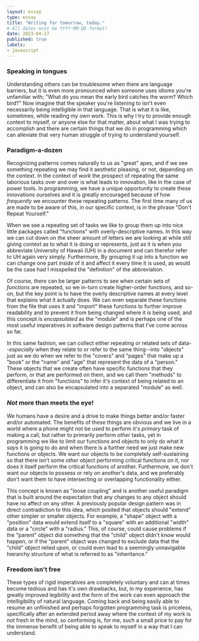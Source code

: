 ```yaml
---
layout: essay
type: essay
title: "Writing for tomorrow, today."
# All dates must be YYYY-MM-DD format!
date: 2023-04-27
published: true
labels:
- javascript
---
```

### Speaking in tongues

Understanding others can be troublesome when there are language barriers, but it is even more pronounced when someone uses idioms you're unfamiliar with; "What do you mean the early bird catches the worm?  Which bird?"  Now imagine that the speaker you're listening to isn't even necessarily being intelligible in that language.  That is what it is like, sometimes, while reading my own work.  This is why I try to provide enough context to myself, or anyone else for that matter, about what I was trying to accomplish and there are certain things that we do in programming which can alleviate that very human struggle of trying to understand yourself.

### Paradigm-a-dozen

Recognizing patterns comes naturally to us as "great" apes, and if we see something repeating we may find it aesthetic pleasing, or not, depending on the context.  In the context of _work_ the prospect of repeating the same laborious tasks over and over is what leads to innovation, like in the case of power tools.  In programming, we have a unique opportunity to create these innovations ourselves and it is greatly encouraged because of how _frequently_ we encounter these repeating patterns.  The first time many of us are made to be aware of this, in our specific context, is in the phrase "Don't Repeat Yourself."

When we see a repeating set of tasks we like to group them up into nice little packages called "functions" with overly-descriptive names.  In this way we can cut down on the sheer amount of letters we are looking at while still giving context as to what it is doing or represents, just as it is when you abbreviate University of Hawaii (UH) in a document and can therefor refer to UH again very simply.  Furthermore, By grouping it up into a function we can change one part _inside_ of it and affect it every time it is used, as would be the case had I misspelled the "definition" of the abbreviation.

Of course, there can be larger patterns to see when certain sets of _functions_ are repeated, so we in-turn create higher-order functions, and so-on, but the key point is to have the overly descriptive names at every level that explains what it actually does.  We can even separate these functions from the file that uses it and "import" these functions to further improve readability and to prevent it from being changed where it is being used, and this concept is _encapsulated_ as the "module" and is perhaps one of the most useful imperatives in software design patterns that I've come across so far.

In this same fashion, we can collect either repeating or related sets of data--_especially_ when they relate to or refer to the same thing--into "objects" just as we do when we refer to the "covers" and "pages" that make up a "book" or the "name" and "age" that represent the data of a "person."  These objects that we create often have specific functions that they perform, or that are performed on them, and we call them "methods" to differentiate it from "functions" to infer it's context of being related to an object, and can also be encapsulated into a separated "module" as well.

### _Not_ more than meets the eye!

We humans have a desire and a drive to make things better and/or faster and/or automated.  The benefits of these things are obvious and we live in a world where a phone might not be used to perform it's _primary_ task of making a call, but rather to primarily perform _other_ tasks, yet in programming we like to limit our functions and objects to only do what it _says_ it is going to do and when there is a further need we just make new functions or objects.  We want our objects to be completely self-sustaining so that there isn't some _other_ object performing critical functions on it, nor does it itself perform the critical functions of another.  Furthermore, we don't want our objects to possess or rely on another's data, and we preferably don't want them to have intersecting or overlapping functionality either.

This concept is known as "loose coupling" and is another useful paradigm that is built around the expectation that any changes to any object should have no affect on any other.  A previously popular design pattern was in direct contradiction to this idea, which posited that objects should "extend" other simpler or smaller objects.  For example, a "shape" object with a "position" data would extend itself to a "square" with an additional "width" data or a "circle" with a "radius."  This, of course, could cause problems if the "parent" object did something that the "child" object didn't know would happen, or if the "parent" object was changed to exclude data that the "child" object relied upon, or could even lead to a seemingly unnavigable hierarchy structure of what is referred to as "inheritance."

### Freedom isn't free

These types of rigid imperatives are completely voluntary and can at times become tedious and has it's own drawbacks, but, in my experience, has greatly improved legibility and the form of the work can even approach the intelligibility of natural language.  Coming back and being easily able to resume an unfinished and perhaps forgotten programming task is priceless, specifically after an extended period away where the context of my work is _not_ fresh in the mind, so conforming is, for me, such a small price to pay for the immense benefit of being able to speak to myself in a way that I can understand.
